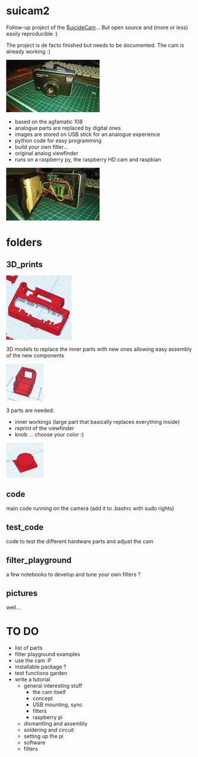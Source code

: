 # suicam2


Follow-up project of the [$uicideCam](https://derwerderwer.wordpress.com/)... But open source and (more or less) easily reproducible :)

The project is de facto finished but needs to be documented. The cam is already working :)

<img src="pictures/cam_front_0.jpeg" width="50%"/>

- based on the agfamatic 108
- analogue parts are replaced by digital ones
- images are stored on USB stick for an analogue experience
- python code for easy programming
- build your own filter...
- original analog viewfinder
- runs on a raspberry py, the raspberry HD cam and raspbian

<img src="pictures/cam_back_0.jpeg" width="50%"  />

# folders

## 3D_prints

<img src="pictures/camera_inner_workings.png" width="35%" >

3D models to replace the inner parts with new ones allowing easy assembly of the new components

<img src="pictures/viewfinder.png" width="20%" >


3 parts are needed:

- inner workings (large part that basically replaces everything inside)
- reprint of the viewfinder
- knob ... choose your color :)


<img src="pictures/knob.png" width="20%" />


## code

main code running on the camera (add it to .bashrc with sudo rights)

## test_code

code to test the different hardware parts and adjust the cam

## filter_playground

a few notebooks to develop and tune your own filters ?

## pictures

well...


# TO DO

- list of parts
- filter playground examples
- use the cam :P
- installable package ?
- test functions garden
- write a tutorial
    - general interesting stuff
        - the cam itself
        - concept
        - USB mounting, sync
        - filters
        - raspberry pi
    - dismantling and assembly        
    - soldering and circuit
    - setting up the pi
    - software
    - filters
